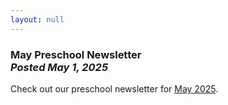```yaml
---
layout: null
---
```


<h3 class="ui header">
  May Preschool Newsletter
  <div class="sub header">
    <i>Posted May 1, 2025</i>
  </div>
</h3>

Check out our preschool newsletter for
<a href="{{ site.baseurl }}/assets/newsletters/2024-2025/COH_May_2025_Newsletter.pdf">May 2025</a>.
